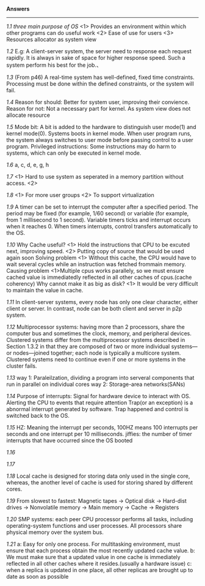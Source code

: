 **Answers**
***
*1.1 three main purpose of OS*
  <1> Provides an environment within which other programs can do useful work
  <2> Ease of use for users
  <3> Resources allocator as system view
  
*1.2*
   E.g: A client-server system, the server need to response each request rapidly. It is always in sake of space for higher response speed. Such a system perform his best for the job.、
   
  *1.3*
  (From p46) A real-time system has well-defined, fixed time constraints. Processing must be done within the defined constraints, or the system will fail.
  
  
*1.4*
Reason for should: Better for system user, improving their convience.
Reason for not: Not a necessary part for kernel. As system view does not allocate resource

*1.5*
Mode bit: A bit is added to the hardware to distinguish user mode(1) and kernel mode(0).
Systems boots in kernel mode. When user program runs, the system always switches to user mode before passing control to a user program.
Privileged instructions: Some instructions may do harm to systems, which can only be executed in kernel mode.

*1.6*
a, c, d, e, g, h

*1.7*
<1> Hard to use system as seperated in a memory partition without access.
<2> 

*1.8*
<1> For more user groups
<2> To support virtualization 

*1.9*
A timer can be set to interrupt the computer after a specified period. The period may be fixed (for example, 1/60 second) or variable (for example, from 1 millisecond to 1 second).
Variable timers ticks and interrupt occurs when it reaches 0. When timers interrupts, control transfers automatically to the OS.

*1.10*
Why Cache useful?
<1> Hold the instructions that CPU to be excuted next, improving speed.
<2> Putting copy of source that would be used again soon
Solving problem
<1> Without this cache, the CPU would have to wait several cycles while an instruction was fetched frommain memory.
Causing problem
<1>Multiple cpus works parallely, so we must ensure cached value is immediatedly reflected in all other caches of cpus.(cache coherency)
Why cannot make it as big as disk?
<1> It would be very difficult to maintain the value in cache.

*1.11*
In client-server systems, every node has only one clear character, either client or server. In contrast, node can be both client and server in p2p system. 

*1.12*
Multiprocessor systems: having more than 2 processors, share the computer bus and sometimes the clock, memory, and peripheral devices.
Clustered systems differ from the multiprocessor systems described in Section 1.3.2 in that they are composed of two or more individual systems—or nodes—joined together; each node is typically a multicore system.
Clustered systems need to continue even if one or more systems in the cluster fails.

*1.13*
way 1: Paraleilzation, dividing a program into serveral components that run in parallel on individual cores
way 2: Storage-area networks(SANs)

*1.14*
Purpose of interrupts: Signal for hardware device to interact with OS. Alerting the CPU to events that require attention
Trap(or an exception) is a abnormal interrupt generated by software.
Trap happened and control is switched back to the OS.

*1.15*
HZ: Meaning the interrupt per seconds, 100HZ means 100 interrupts per seconds and one interrupt per 10 milliseconds.
jiffies: the number of timer interrupts that have occurred since the OS booted

*1.16*


*1.17*

*1.18*
Local cache is designed for storing data only used in the single core, whereas, the another level of cache is used for storing shared by different cores.

*1.19*
From slowest to fastest: 
Magnetic tapes -> Optical disk -> Hard-dist drives -> Nonvolatile memory -> Main memory -> Cache -> Registers

*1.20*
SMP systems: each peer CPU processor performs all tasks, including operating-system functions and user processes. All processors share physical memory over the system bus.

*1.21*
a: Easy for only one process. For multitasking environment, must ensure that each process obtain the most recently updated cache value.
b: We must make sure that a updated value in one cache is immediately reflected in all other caches where it resides.(usually a hardware issue)
c: when a replica is updated in one place, all other replicas are brought up to date as soon as possible

